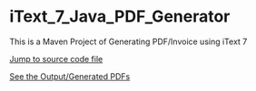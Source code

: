 # iText_7_Java_PDF_Generator
This is a Maven Project of Generating PDF/Invoice using iText 7

[Jump to source code file](https://github.com/ananddasani/iText_7_Java_PDF_Generator/tree/main/src/main/java/org/example)

[See the Output/Generated PDFs](https://github.com/ananddasani/iText_7_Java_PDF_Generator/tree/main/GeneratedPDF)
